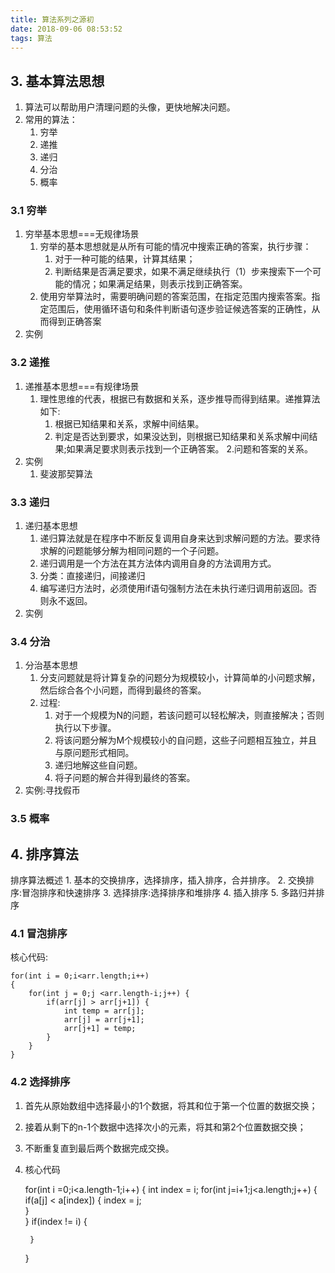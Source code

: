 ```yaml
---
title: 算法系列之源初
date: 2018-09-06 08:53:52
tags: 算法
---
```

## 3. 基本算法思想 ##
1. 算法可以帮助用户清理问题的头像，更快地解决问题。
2. 常用的算法：
	1. 穷举
	2. 递推
	3. 递归
	4. 分治
	5. 概率
### 3.1 穷举 ###
1. 穷举基本思想===无规律场景 
	1. 穷举的基本思想就是从所有可能的情况中搜索正确的答案，执行步骤：
		1. 对于一种可能的结果，计算其结果；
		2. 判断结果是否满足要求，如果不满足继续执行（1）步来搜索下一个可能的情况；如果满足结果，则表示找到正确答案。
	2. 使用穷举算法时，需要明确问题的答案范围，在指定范围内搜索答案。指定范围后，使用循环语句和条件判断语句逐步验证候选答案的正确性，从而得到正确答案
2. 实例
### 3.2 递推 ###
1. 递推基本思想===有规律场景
	1. 理性思维的代表，根据已有数据和关系，逐步推导而得到结果。递推算法如下:
		1. 根据已知结果和关系，求解中间结果。
		2. 判定是否达到要求，如果没达到，则根据已知结果和关系求解中间结果;如果满足要求则表示找到一个正确答案。
	2.问题和答案的关系。
2. 实例
	1. 斐波那契算法
### 3.3 递归 ###
1. 递归基本思想
	1. 递归算法就是在程序中不断反复调用自身来达到求解问题的方法。要求待求解的问题能够分解为相同问题的一个子问题。
	2. 递归调用是一个方法在其方法体内调用自身的方法调用方式。
	3. 分类：直接递归，间接递归
	4. 编写递归方法时，必须使用if语句强制方法在未执行递归调用前返回。否则永不返回。
2. 实例
### 3.4 分治 ###
1. 分治基本思想
	1. 分支问题就是将计算复杂的问题分为规模较小，计算简单的小问题求解，然后综合各个小问题，而得到最终的答案。
	2. 过程:
		1. 对于一个规模为N的问题，若该问题可以轻松解决，则直接解决；否则执行以下步骤。
		2. 将该问题分解为M个规模较小的自问题，这些子问题相互独立，并且与原问题形式相同。
		3. 递归地解这些自问题。
		4. 将子问题的解合并得到最终的答案。
2. 实例:寻找假币
### 3.5 概率 ###

## 4. 排序算法 ##
 排序算法概述
	1. 基本的交换排序，选择排序，插入排序，合并排序。
	2. 交换排序:冒泡排序和快速排序
	3. 选择排序:选择排序和堆排序
	4. 插入排序
	5. 多路归并排序
### 4.1 冒泡排序 ###
核心代码:

	for(int i = 0;i<arr.length;i++) 
	{ 	
		for(int j = 0;j <arr.length-i;j++) {
			if(arr[j] > arr[j+1]) {
				int temp = arr[j];			
				arr[j] = arr[j+1];
				arr[j+1] = temp;			
			}
		}	
	}
### 4.2 选择排序 ###
1. 首先从原始数组中选择最小的1个数据，将其和位于第一个位置的数据交换；
2. 接着从剩下的n-1个数据中选择次小的元素，将其和第2个位置数据交换；
3. 不断重复直到最后两个数据完成交换。	
4. 核心代码	


	for(int i =0;i<a.length-1;i++) {
		int	index = i;
		for(int j=i+1;j<a.length;j++) {
			if(a[j] < a[index]) {
				index = j;			
			}		
		}
		if(index != i) {
			
		}
	} 